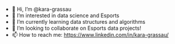 - 👋 Hi, I’m @kara-grassau
- 👀 I’m interested in data science and Esports
- 🌱 I’m currently learning data structures and algorithms 
- 💞️ I’m looking to collaborate on Esports data projects!
- 📫 How to reach me: https://www.linkedin.com/in/kara-grassau/

<!---
kara-grassau/kara-grassau is a ✨ special ✨ repository because its `README.md` (this file) appears on your GitHub profile.
You can click the Preview link to take a look at your changes.
--->
